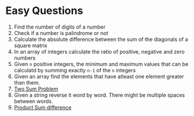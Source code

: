 # Easy Questions

1. Find the number of digits of a number
2. Check if a number is palindrome or not
3. Calculate the absolute difference between the sum of the diagonals of a square matrix
4. In an array of integers calculate the ratio of positive, negative and zero numbers
5. Given `n` positive integers, the minimum and maximum values that can be calculatd by summing exactly `n-1` of the `n` integers
6. Given an array find the elements that have atleast one element greater than them.
7. [Two Sum Problem](https://leetcode.com/problems/two-sum/)
8. Given a string reverse it word by word. There might be multiple spaces between words.
9. [Product Sum difference](https://leetcode.com/problems/subtract-the-product-and-sum-of-digits-of-an-integer/)
